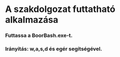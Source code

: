 # A szakdolgozat futtatható alkalmazása

### Futtassa a BoorBash.exe-t.
### Irányítás: w,a,s,d és egér segítségével.
